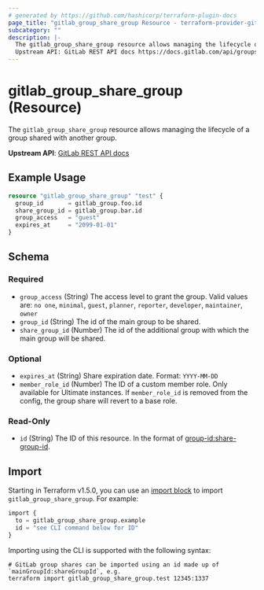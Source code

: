 ```yaml
---
# generated by https://github.com/hashicorp/terraform-plugin-docs
page_title: "gitlab_group_share_group Resource - terraform-provider-gitlab"
subcategory: ""
description: |-
  The gitlab_group_share_group resource allows managing the lifecycle of a group shared with another group.
  Upstream API: GitLab REST API docs https://docs.gitlab.com/api/groups/#share-groups-with-groups
---
```


# gitlab_group_share_group (Resource)

The `gitlab_group_share_group` resource allows managing the lifecycle of a group shared with another group.

**Upstream API**: [GitLab REST API docs](https://docs.gitlab.com/api/groups/#share-groups-with-groups)

## Example Usage

```terraform
resource "gitlab_group_share_group" "test" {
  group_id       = gitlab_group.foo.id
  share_group_id = gitlab_group.bar.id
  group_access   = "guest"
  expires_at     = "2099-01-01"
}
```

<!-- schema generated by tfplugindocs -->
## Schema

### Required

- `group_access` (String) The access level to grant the group. Valid values are: `no one`, `minimal`, `guest`, `planner`, `reporter`, `developer`, `maintainer`, `owner`
- `group_id` (String) The id of the main group to be shared.
- `share_group_id` (Number) The id of the additional group with which the main group will be shared.

### Optional

- `expires_at` (String) Share expiration date. Format: `YYYY-MM-DD`
- `member_role_id` (Number) The ID of a custom member role. Only available for Ultimate instances. If `member_role_id` is removed from the config, the group share will revert to a base role.

### Read-Only

- `id` (String) The ID of this resource. In the format of <group-id:share-group-id>.

## Import

Starting in Terraform v1.5.0, you can use an [import block](https://developer.hashicorp.com/terraform/language/import) to import `gitlab_group_share_group`. For example:

```terraform
import {
  to = gitlab_group_share_group.example
  id = "see CLI command below for ID"
}
```

Importing using the CLI is supported with the following syntax:

```shell
# GitLab group shares can be imported using an id made up of `mainGroupId:shareGroupId`, e.g.
terraform import gitlab_group_share_group.test 12345:1337
```
